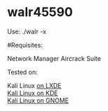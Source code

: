 # waIr45590
Use: ./waIr -x <networkName>
  
  
  #Requisites:
  
 Network Manager
 Aircrack Suite
  
 Tested on:
  
  Kali Linux <a href=kali.org> on LXDE<br>
  Kali Linux <a href=kali.org> on KDE <a href=kde.org><br>
  Kali Linux <a href=kali.org> on GNOME <a href=gnome.org><br>
